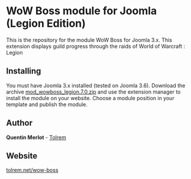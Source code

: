 # WoW Boss module for Joomla (Legion Edition)

This is the repository for the module WoW Boss for Joomla 3.x. This extension displays guild progress through the raids of World of Warcraft : Legion

## Installing

You must have Joomla 3.x installed (tested on Joomla 3.6). 
Download the archive [mod_wowboss_legion.7.0.zip](http://www.tolrem.net/download/187/) and use the extension manager to install the module on your website. 
Choose a module position in your template and publish the module.


## Author

**Quentin Merlot** - [Tolrem](https://github.com/Tolrem)

## Website

[tolrem.net/wow-boss](http://www.tolrem.net/wow-boss)

